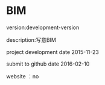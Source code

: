 # BIM

version:development-version

description:写意BIM

project development date 2015-11-23

submit to github date 2016-02-10

website ：no
